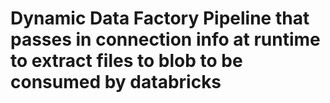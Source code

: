 # Dynamic Data Factory Pipeline that passes in connection info at runtime to extract files to blob to be consumed by databricks
